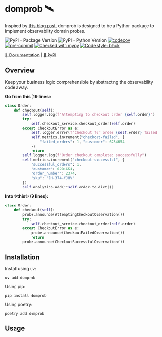 # domprob 🛰️
Inspired by [this blog post](https://martinfowler.com/articles/domain-oriented-observability.html), domprob is designed
to be a Python package to implement observability domain probes.

![PyPI - Package Version](https://img.shields.io/pypi/v/domprob.svg)
![PyPI - Python Version](https://img.shields.io/pypi/pyversions/domprob)
[![codecov](https://codecov.io/gh/tenyo-app/pydomprob/graph/badge.svg?token=C0BO1ZP0DK)](https://codecov.io/gh/tenyo-app/pydomprob)
[![pre-commit](https://img.shields.io/badge/pre--commit-enabled-brightgreen?logo=pre-commit&logoColor=white)](https://github.com/pre-commit/pre-commit)
[![Checked with mypy](http://www.mypy-lang.org/static/mypy_badge.svg)](http://mypy-lang.org/)
[![Code style: black](https://img.shields.io/badge/code%20style-black-000000.svg)](https://github.com/psf/black)

[📄 Documentation](https://domprob.readthedocs.io/en/latest/) | [🐍 PyPI](https://pypi.org/project/domprob/)

## Overview

Keep your business logic comprehensible by abstracting the observability code away.

**Go from this (19 lines):**

```python
class Order:
    def checkout(self):
        self.logger.log(f"Attempting to checkout order {self.order}")
        try:
            self.checkout_service.checkout_order(self.order)
        except CheckoutError as e:
            self.logger.error(f"Checkout for order {self.order} failed: {e}")
            self.metrics.increment("checkout-failed", {
                "failed_orders": 1, "customer": 6234654
            })
            return
        self.logger.log(f"Order checkout completed successfully")
        self.metrics.increment("checkout-successful", {
            "successful_orders": 1, 
            "customer": 6234654, 
            "order_number": 2374, 
            "sku": "JH-374-VJHV"
        })
        self.analytics.add(**self.order.to_dict())
```

**Into ✨this✨ (9 lines):**

```python
class Order:
    def checkout(self):
        probe.announce(AttemptingCheckoutObservation())
        try:
            self.checkout_service.checkout_order(self.order)
        except CheckoutError as e:
            probe.announce(CheckoutFailedObservation())
            return
        probe.announce(CheckoutSuccessfulObservation())
```

## Installation

Install using uv:

```shell
uv add domprob
```

Using pip:

```shell
pip install domprob
```

Using poetry:

```shell
poetry add domprob
```

## Usage
